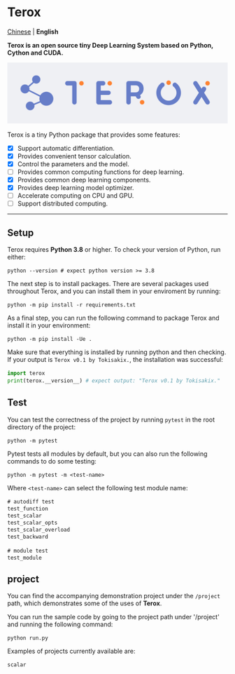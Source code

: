 # Terox

[Chinese](README_cn.md) | **English**

**Terox is an open source tiny Deep Learning System based on Python, Cython and CUDA.**

![img](asset/terox.png)

Terox is a tiny Python package that provides some features:
- [x] Support automatic differentiation.
- [x] Provides convenient tensor calculation.
- [x] Control the parameters and the model.
- [ ] Provides common computing functions for deep learning.
- [x] Provides common deep learning components.
- [x] Provides deep learning model optimizer.
- [ ] Accelerate computing on CPU and GPU.
- [ ] Support distributed computing.

---

## Setup

Terox requires **Python 3.8** or higher. To check your version of Python, run either:

```Shell
python --version # expect python version >= 3.8
```

The next step is to install packages. There are several packages used throughout Terox, and you can install them in your enviroment by running:

```Shell
python -m pip install -r requirements.txt
```

As a final step, you can run the following command to package Terox and install it in your environment:

```Shell
python -m pip install -Ue .
```

Make sure that everything is installed by running python and then checking. If your output is `Terox v0.1 by Tokisakix.`, the installation was successful:

```Python
import terox
print(terox.__version__) # expect output: "Terox v0.1 by Tokisakix."
```

## Test

You can test the correctness of the project by running `pytest` in the root directory of the project:

```Shell
python -m pytest
```

Pytest tests all modules by default, but you can also run the following commands to do some testing:

```Shell
python -m pytest -m <test-name>
```

Where `<test-name>` can select the following test module name:

```Shell
# autodiff test
test_function
test_scalar
test_scalar_opts
test_scalar_overload
test_backward

# module test
test_module
```

## project

You can find the accompanying demonstration project under the `/project` path, which demonstrates some of the uses of **Terox**.

You can run the sample code by going to the project path under '/project' and running the following command:

```Shell
python run.py
```

Examples of projects currently available are:

```
scalar
```